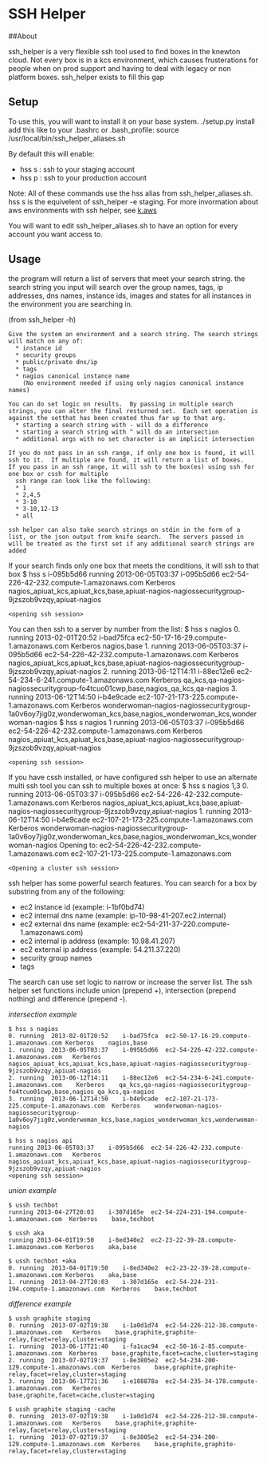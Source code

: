 # SSH Helper

##About

ssh_helper is a very flexible ssh tool used to find boxes in the knewton cloud.  Not every box is in a kcs environment, which causes frusterations for people when on prod support and having to deal with legacy or non platform boxes.  ssh_helper exists to fill this gap

## Setup

To use this, you will want to install it on your base system.
./setup.py install
add this like to your .bashrc or .bash_profile:
source /usr/local/bin/ssh_helper_aliases.sh

By default this will enable:
* hss s : ssh to your staging account
* hss p : ssh to your production account

Note: All of these commands use the hss alias from ssh_helper_aliases.sh.  hss s is the equivelent of ssh_helper -e staging.  For more invormation about aws environments with ssh helper, see [k.aws](https://github.com/Knewton/k.aws)

You will want to edit ssh_helper_aliases.sh to have an option for every account you want access to.

## Usage

the program will return a list of servers that meet your search string. the search string you input will search over the group names, tags, ip addresses, dns names, instance ids, images and states for all instances in the environment you are searching in.

(from ssh_helper -h)

    Give the system an environment and a search string. The search strings will match on any of:
      * instance id
      * security groups
      * public/private dns/ip
      * tags
      * nagios canonical instance name
        (No environment needed if using only nagios canonical instance names)
     
    You can do set logic on results.  By passing in multiple search strings, you can alter the final resturned set.  Each set operation is against the setthat has been created thus far up to that arg.
      * starting a search string with - will do a difference
      * starting a search string with ^ will do an intersection
      * additional args with no set character is an implicit intersection
     
    If you do not pass in an ssh range, if only one box is found, it will ssh to it.  If multiple are found, it will return a list of boxes.
    If you pass in an ssh range, it will ssh to the box(es) using ssh for one box or cssh for multiple
      ssh range can look like the following:
      * 1
      * 2,4,5
      * 3-10
      * 3-10,12-13
      * all
     
    ssh helper can also take search strings on stdin in the form of a list, or the json output from knife search.  The servers passed in will be treated as the first set if any additional search strings are added


If your search finds only one box that meets the conditions, it will ssh to that box
    $ hss s i-095b5d66
    running 2013-06-05T03:37    i-095b5d66  ec2-54-226-42-232.compute-1.amazonaws.com   Kerberos    nagios_apiuat_kcs,apiuat_kcs,base,apiuat-nagios-nagiossecuritygroup-9jzszob9vzqy,apiuat-nagios
     
    <opening ssh session>

You can then ssh to a server by number from the list:
    $ hss s nagios
    0. running  2013-02-01T20:52    i-bad75fca  ec2-50-17-16-29.compute-1.amazonaws.com Kerberos    nagios,base
    1. running  2013-06-05T03:37    i-095b5d66  ec2-54-226-42-232.compute-1.amazonaws.com   Kerberos    nagios_apiuat_kcs,apiuat_kcs,base,apiuat-nagios-nagiossecuritygroup-9jzszob9vzqy,apiuat-nagios
    2. running  2013-06-12T14:11    i-88ec12e6  ec2-54-234-6-241.compute-1.amazonaws.com    Kerberos    qa_kcs,qa-nagios-nagiossecuritygroup-fo4tcuo01cwp,base,nagios_qa_kcs,qa-nagios
    3. running  2013-06-12T14:50    i-b4e9cade  ec2-107-21-173-225.compute-1.amazonaws.com  Kerberos    wonderwoman-nagios-nagiossecuritygroup-1a0v6oy7jig0z,wonderwoman_kcs,base,nagios_wonderwoman_kcs,wonderwoman-nagios
    $ hss s nagios 1
    running 2013-06-05T03:37    i-095b5d66  ec2-54-226-42-232.compute-1.amazonaws.com   Kerberos    nagios_apiuat_kcs,apiuat_kcs,base,apiuat-nagios-nagiossecuritygroup-9jzszob9vzqy,apiuat-nagios
    
    <opening ssh session>

If you have cssh installed, or have configured ssh helper to use an alternate multi ssh tool you can ssh to multiple boxes at once:
    $ hss s nagios 1,3
    0. running  2013-06-05T03:37    i-095b5d66  ec2-54-226-42-232.compute-1.amazonaws.com   Kerberos    nagios_apiuat_kcs,apiuat_kcs,base,apiuat-nagios-nagiossecuritygroup-9jzszob9vzqy,apiuat-nagios
    1. running  2013-06-12T14:50    i-b4e9cade  ec2-107-21-173-225.compute-1.amazonaws.com  Kerberos    wonderwoman-nagios-nagiossecuritygroup-1a0v6oy7jig0z,wonderwoman_kcs,base,nagios_wonderwoman_kcs,wonderwoman-nagios
    Opening to: ec2-54-226-42-232.compute-1.amazonaws.com ec2-107-21-173-225.compute-1.amazonaws.com
     
    <Opening a cluster ssh session>


ssh helper has some powerful search features.  You can search for a box by substring from any of the following:

* ec2 instance id (example: i-1bf0bd74)
* ec2 internal dns name (example: ip-10-98-41-207.ec2.internal)
* ec2 external dns name (example: ec2-54-211-37-220.compute-1.amazonaws.com)
* ec2 internal ip address (example: 10.98.41.207)
* ec2 external ip address (example: 54.211.37.220)
* security group names
* tags

The search can use set logic to narrow or increase the server list.  The ssh helper set functions include union (prepend +), intersection (prepend nothing) and difference (prepend -).

*intersection example*

    $ hss s nagios
    0. running  2013-02-01T20:52    i-bad75fca  ec2-50-17-16-29.compute-1.amazonaws.com Kerberos    nagios,base
    1. running  2013-06-05T03:37    i-095b5d66  ec2-54-226-42-232.compute-1.amazonaws.com   Kerberos    nagios_apiuat_kcs,apiuat_kcs,base,apiuat-nagios-nagiossecuritygroup-9jzszob9vzqy,apiuat-nagios
    2. running  2013-06-12T14:11    i-88ec12e6  ec2-54-234-6-241.compute-1.amazonaws.com    Kerberos    qa_kcs,qa-nagios-nagiossecuritygroup-fo4tcuo01cwp,base,nagios_qa_kcs,qa-nagios
    3. running  2013-06-12T14:50    i-b4e9cade  ec2-107-21-173-225.compute-1.amazonaws.com  Kerberos    wonderwoman-nagios-nagiossecuritygroup-1a0v6oy7jig0z,wonderwoman_kcs,base,nagios_wonderwoman_kcs,wonderwoman-nagios
     
    $ hss s nagios api
    running 2013-06-05T03:37    i-095b5d66  ec2-54-226-42-232.compute-1.amazonaws.com   Kerberos    nagios_apiuat_kcs,apiuat_kcs,base,apiuat-nagios-nagiossecuritygroup-9jzszob9vzqy,apiuat-nagios
    <opening ssh session>

*union example*

    $ ussh techbot
    running 2013-04-27T20:03    i-307d165e  ec2-54-224-231-194.compute-1.amazonaws.com  Kerberos    base,techbot
     
    $ ussh aka
    running 2013-04-01T19:50    i-8ed340e2  ec2-23-22-39-28.compute-1.amazonaws.com Kerberos    aka,base
     
    $ ussh techbot +aka
    0. running  2013-04-01T19:50    i-8ed340e2  ec2-23-22-39-28.compute-1.amazonaws.com Kerberos    aka,base
    1. running  2013-04-27T20:03    i-307d165e  ec2-54-224-231-194.compute-1.amazonaws.com  Kerberos    base,techbot

*difference example*

    $ ussh graphite staging
    0. running  2013-07-02T19:38    i-1a0d1d74  ec2-54-226-212-38.compute-1.amazonaws.com   Kerberos    base,graphite,graphite-relay,facet=relay,cluster=staging
    1. running  2013-06-17T21:40    i-fa1cac94  ec2-50-16-2-85.compute-1.amazonaws.com  Kerberos    base,graphite,facet=cache,cluster=staging
    2. running  2013-07-02T19:37    i-8e3805e2  ec2-54-234-200-129.compute-1.amazonaws.com  Kerberos    base,graphite,graphite-relay,facet=relay,cluster=staging
    3. running  2013-06-17T21:36    i-e188878a  ec2-54-235-34-178.compute-1.amazonaws.com   Kerberos    base,graphite,facet=cache,cluster=staging
     
    $ ussh graphite staging -cache
    0. running  2013-07-02T19:38    i-1a0d1d74  ec2-54-226-212-38.compute-1.amazonaws.com   Kerberos    base,graphite,graphite-relay,facet=relay,cluster=staging
    1. running  2013-07-02T19:37    i-8e3805e2  ec2-54-234-200-129.compute-1.amazonaws.com  Kerberos    base,graphite,graphite-relay,facet=relay,cluster=staging








